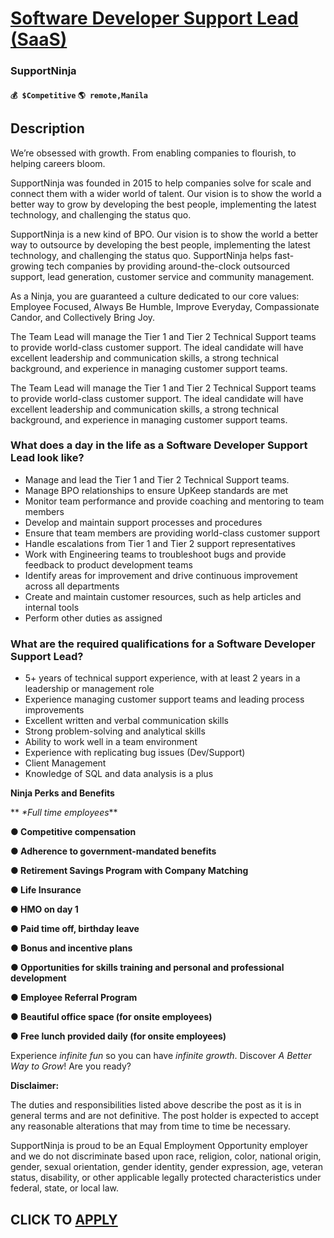 # [Software Developer Support Lead (SaaS)](https://www.remotewlb.com/apply/software-developer-support-lead-saas)  
### SupportNinja  
#### `💰 $Competitive` `🌎 remote,Manila`  

## Description

We’re obsessed with growth. From enabling companies to flourish, to helping careers bloom.

SupportNinja was founded in 2015 to help companies solve for scale and connect them with a wider world of talent. Our vision is to show the world a better way to grow by developing the best people, implementing the latest technology, and challenging the status quo.

SupportNinja is a new kind of BPO. Our vision is to show the world a better way to outsource by developing the best people, implementing the latest technology, and challenging the status quo. SupportNinja helps fast-growing tech companies by providing around-the-clock outsourced support, lead generation, customer service and community management.

As a Ninja, you are guaranteed a culture dedicated to our core values: Employee Focused, Always Be Humble, Improve Everyday, Compassionate Candor, and Collectively Bring Joy.

  

The Team Lead will manage the Tier 1 and Tier 2 Technical Support teams to provide world-class customer support. The ideal candidate will have excellent leadership and communication skills, a strong technical background, and experience in managing customer support teams.

  

The Team Lead will manage the Tier 1 and Tier 2 Technical Support teams to provide world-class customer support. The ideal candidate will have excellent leadership and communication skills, a strong technical background, and experience in managing customer support teams.

  

### What does a day in the life as a Software Developer Support Lead look like?

* Manage and lead the Tier 1 and Tier 2 Technical Support teams.
* Manage BPO relationships to ensure UpKeep standards are met
* Monitor team performance and provide coaching and mentoring to team members
* Develop and maintain support processes and procedures
* Ensure that team members are providing world-class customer support
* Handle escalations from Tier 1 and Tier 2 support representatives
* Work with Engineering teams to troubleshoot bugs and provide feedback to product development teams
* Identify areas for improvement and drive continuous improvement across all departments
* Create and maintain customer resources, such as help articles and internal tools
* Perform other duties as assigned

  

### What are the required qualifications for a Software Developer Support Lead?

* 5+ years of technical support experience, with at least 2 years in a leadership or management role
* Experience managing customer support teams and leading process improvements
* Excellent written and verbal communication skills
* Strong problem-solving and analytical skills
* Ability to work well in a team environment
* Experience with replicating bug issues (Dev/Support)
* Client Management
* Knowledge of SQL and data analysis is a plus

  

 **Ninja Perks and Benefits**

 ** _*Full time employees_**

 **● Competitive compensation**

 **● Adherence to government-mandated benefits**

 **● Retirement Savings Program with Company Matching**

 **● Life Insurance**

 **● HMO on day 1**

 **● Paid time off, birthday leave**

 **● Bonus and incentive plans**

 **● Opportunities for skills training and personal and professional development**

 **● Employee Referral Program**

 **● Beautiful office space (for onsite employees)**

 **● Free lunch provided daily (for onsite employees)**

Experience _infinite fun_ so you can have _infinite growth_. Discover _A Better Way to Grow_! Are you ready?

**Disclaimer:**

The duties and responsibilities listed above describe the post as it is in general terms and are not definitive. The post holder is expected to accept any reasonable alterations that may from time to time be necessary.

SupportNinja is proud to be an Equal Employment Opportunity employer and we do not discriminate based upon race, religion, color, national origin, gender, sexual orientation, gender identity, gender expression, age, veteran status, disability, or other applicable legally protected characteristics under federal, state, or local law.

  
## CLICK TO [APPLY](https://www.remotewlb.com/apply/software-developer-support-lead-saas)

